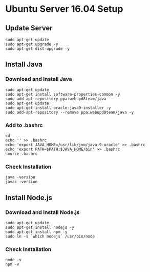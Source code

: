 # Ubuntu Server 16.04 Setup

## Update Server
```
sudo apt-get update
sudo apt-get upgrade -y
sudo apt-get dist-upgrade -y
```

## Install Java

### Download and Install Java
```
sudo apt-get update
sudo apt-get install software-properties-common -y
sudo add-apt-repository ppa:webupd8team/java
sudo apt-get update
sudo apt-get install oracle-java9-installer -y
sudo add-apt-repository --remove ppa:webupd8team/java -y
```

### Add to .bashrc
```
cd
echo '' >> .bashrc
echo 'export JAVA_HOME=/usr/lib/jvm/java-9-oracle' >> .bashrc
echo 'export PATH=$PATH:$JAVA_HOME/bin' >> .bashrc
source .bashrc
```

### Check Installation
```
java -version
javac -version
```

## Install Node.js
### Download and Install Node.js
```
sudo apt-get update
sudo apt-get install nodejs -y
sudo apt-get install npm -y
sudo ln -s `which nodejs` /usr/bin/node
```

### Check Installation
```
node -v
npm -v
```

